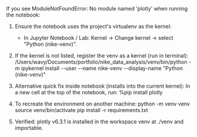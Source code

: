 If you see ModuleNotFoundError: No module named 'plotly' when running the notebook:

1. Ensure the notebook uses the project's virtualenv as the kernel:
   - In Jupyter Notebook / Lab: Kernel -> Change kernel -> select "Python (nike-venv)".

2. If the kernel is not listed, register the venv as a kernel (run in terminal):
   /Users/wavy/Documents/portfolio/nike_data_analysis/venv/bin/python -m ipykernel install --user --name nike-venv --display-name "Python (nike-venv)"

3. Alternative quick fix inside notebook (installs into the current kernel):
   In a new cell at the top of the notebook, run:
   %pip install plotly

4. To recreate the environment on another machine:
   python -m venv venv
   source venv/bin/activate
   pip install -r requirements.txt

5. Verified: plotly v6.3.1 is installed in the workspace venv at ./venv and importable.

